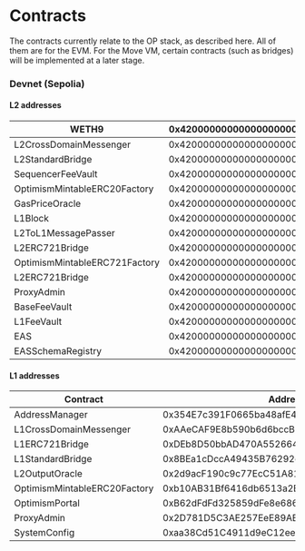 # Contracts

The contracts currently relate to the OP stack, as described here. All of them are for the EVM. For the Move VM, certain contracts (such as bridges) will be implemented at a later stage.

### Devnet (Sepolia)

#### L2 addresses

| WETH9                         | 0x4200000000000000000000000000000000000006 |
| ----------------------------- | ------------------------------------------ |
| L2CrossDomainMessenger        | 0x4200000000000000000000000000000000000007 |
| L2StandardBridge              | 0x4200000000000000000000000000000000000010 |
| SequencerFeeVault             | 0x4200000000000000000000000000000000000011 |
| OptimismMintableERC20Factory  | 0x4200000000000000000000000000000000000012 |
| GasPriceOracle                | 0x420000000000000000000000000000000000000F |
| L1Block                       | 0x4200000000000000000000000000000000000015 |
| L2ToL1MessagePasser           | 0x4200000000000000000000000000000000000016 |
| L2ERC721Bridge                | 0x4200000000000000000000000000000000000014 |
| OptimismMintableERC721Factory | 0x4200000000000000000000000000000000000017 |
| L2ERC721Bridge                | 0x4200000000000000000000000000000000000014 |
| ProxyAdmin                    | 0x4200000000000000000000000000000000000018 |
| BaseFeeVault                  | 0x4200000000000000000000000000000000000019 |
| L1FeeVault                    | 0x420000000000000000000000000000000000001a |
| EAS                           | 0x4200000000000000000000000000000000000021 |
| EASSchemaRegistry             | 0x4200000000000000000000000000000000000020 |

#### L1 addresses

| Contract                     | Address                                    |
| ---------------------------- | ------------------------------------------ |
| AddressManager               | 0x354E7c391F0665ba48afE4F41a789D0A7b2EeB51 |
| L1CrossDomainMessenger       | 0xAAeCAF9E8b590b6d6bccBB73A2d3E9A5e41e275a |
| L1ERC721Bridge               | 0xDEb8D50bbAD470A552664D12A0914b3DB913B76b |
| L1StandardBridge             | 0x8BEa1cDccA49435B76292c34563d49F38cae355e |
| L2OutputOracle               | 0x2d9acF190c9c77EcC51A8141e12b5C53cFB786F2 |
| OptimismMintableERC20Factory | 0xb10AB31Bf6416db6513a2BC207bC4Bc1bbdC4A75 |
| OptimismPortal               | 0xB62dFdFd325859dFe8e686FBDBb38Dc995a8C42A |
| ProxyAdmin                   | 0x2D781D5C3AE257EeE89ABD9613b5e90E3f44dB28 |
| SystemConfig                 | 0xaa38Cd51C4911d9eC12eef2dd7c6a5136c663358 |


